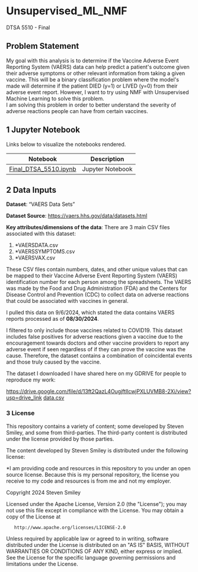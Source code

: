 # Unsupervised_ML_NMF
DTSA 5510 - Final
## Problem Statement
My goal with this analysis is to determine if the Vaccine Adverse Event Reporting System (VAERS) data can help predict a patient's outcome given their adverse symptoms or other relevant information from taking a given vaccine.  This will be a binary classification problem where the model's made will determine if the patient DIED (y=1) or LIVED (y=0) from their adverse event report.  However, I want to try using NMF with Unsupervised Machine Learning to solve this problem.  
I am solving this problem in order to better understand the severity of adverse reactions people can have from certain vaccines.

## 1 Jupyter Notebook<a class="anchor" id="1"></a>
Links below to visualize the notebooks rendered.

| Notebook | Description |
|--------------------------------------------------------------------------------------------------------------|-------------------------------------------------------------------------------------------------------------------------------------------------------------------|
| [Final_DTSA_5510.ipynb](https://nbviewer.org/github/stevensmiley1989/Unsupervised_ML_NMF/blob/main/Final_DTSA_5010.ipynb) | Jupyter Notebook|


## 2 Data Inputs <a class="anchor" id="2"></a>
**Dataset**: “VAERS Data Sets”

**Dataset Source**: https://vaers.hhs.gov/data/datasets.html

**Key attributes/dimensions of the data**: 
There are 3 main CSV files associated with this dataset:
1)	*VAERSDATA.csv 
2)	*VAERSSYMPTOMS.csv
3)	*VAERSVAX.csv

These CSV files contain numbers, dates, and other unique values that can be mapped to their Vaccine Adverse Event Reporting System (VAERS) identification number for each person among the spreadsheets.  The VAERS was made by the Food and Drug Administration (FDA) and the Centers for Disease Control and Prevention (CDC) to collect data on adverse reactions that could be associated with vaccines in general.  

I pulled this data on 9/6/2024, which stated the data contains VAERS reports processed as of **08/30/2024**.

I filtered to only include those vaccines related to COVID19.  This dataset includes false positives for adverse reactions given a vaccine due to the encouragement towards doctors and other vaccine providers to report any adverse event if seen regardless of if they can prove the vaccine was the cause.  Therefore, the dataset contains a combination of coincidental events and those truly caused by the vaccine.  

The dataset I downloaded I have shared here on my GDRIVE for people to reproduce my work: 

https://drive.google.com/file/d/13ft2QazL4OugjftllcwjPXLUVMB8-2Xi/view?usp=drive_link
[data.csv](https://github.com/stevensmiley1989/BreastCancer/blob/master/Inputs/data.csv)



### 3 License <a class="anchor" id="6"></a>

This repository contains a variety of content; some developed by Steven Smiley, and some from third-parties.  The third-party content is distributed under the license provided by those parties.

The content developed by Steven Smiley is distributed under the following license:

*I am providing code and resources in this repository to you under an open source license.  Because this is my personal repository, the license you receive to my code and resources is from me and not my employer. 

   Copyright 2024 Steven Smiley

   Licensed under the Apache License, Version 2.0 (the "License");
   you may not use this file except in compliance with the License.
   You may obtain a copy of the License at

       http://www.apache.org/licenses/LICENSE-2.0

   Unless required by applicable law or agreed to in writing, software
   distributed under the License is distributed on an "AS IS" BASIS,
   WITHOUT WARRANTIES OR CONDITIONS OF ANY KIND, either express or implied.
   See the License for the specific language governing permissions and
   limitations under the License.
   
